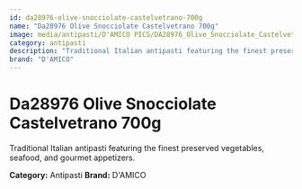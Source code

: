 ```yaml
---
id: da28976-olive-snocciolate-castelvetrano-700g
name: "Da28976 Olive Snocciolate Castelvetrano 700g"
image: media/antipasti/D'AMICO PICS/DA28976_Olive_Snocciolate_Castelvetrano_700g.png
category: antipasti
description: "Traditional Italian antipasti featuring the finest preserved vegetables, seafood, and gourmet appetizers."
brand: "D'AMICO"
---
```


# Da28976 Olive Snocciolate Castelvetrano 700g

Traditional Italian antipasti featuring the finest preserved vegetables, seafood, and gourmet appetizers.

**Category:** Antipasti
**Brand:** D'AMICO
